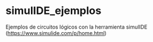 # simulIDE_ejemplos
Ejemplos de circuitos lógicos con la herramienta simulIDE (https://www.simulide.com/p/home.html)
